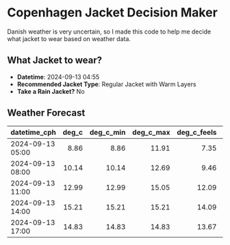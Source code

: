 # Copenhagen Jacket Decision Maker

Danish weather is very uncertain, so I made this code to help me decide what jacket to wear based on weather data.

## What Jacket to wear?

- **Datetime**: 2024-09-13 04:55
- **Recommended Jacket Type**: Regular Jacket with Warm Layers
- **Take a Rain Jacket?** No

## Weather Forecast
| datetime_cph     |   deg_c |   deg_c_min |   deg_c_max |   deg_c_feels | weather   | wind   | rain   |
|:-----------------|--------:|------------:|------------:|--------------:|:----------|:-------|:-------|
| 2024-09-13 05:00 |    8.86 |        8.86 |       11.91 |          7.35 | Clouds    | Low    | None   |
| 2024-09-13 08:00 |   10.14 |       10.14 |       12.69 |          9.46 | Clouds    | Low    | None   |
| 2024-09-13 11:00 |   12.99 |       12.99 |       15.05 |         12.09 | Clouds    | Medium | None   |
| 2024-09-13 14:00 |   15.21 |       15.21 |       15.21 |         14.09 | Clouds    | Medium | None   |
| 2024-09-13 17:00 |   14.83 |       14.83 |       14.83 |         13.67 | Clouds    | Medium | None   |

